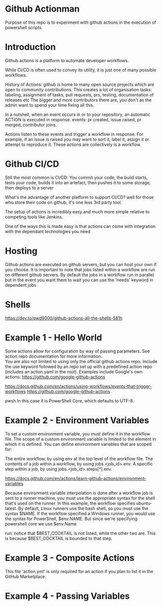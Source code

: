 # Github Actionman

Purpose of this repo is to experiment with github actions in the execution of powershell scripts

# Introduction

Github actions is a platform to automate developer workflows.

While CI/CD is often used to convey its utility, it is just one of many possible workflows.

History of Actions: github is home to many open source projects which are open to community contributions. 
This creates a lot of organisation tasks: labeling, assignment of tasks, pull requests, prs, testing, documentation of releases etc
The bigger and more contributors there are, you don't as the admin want to spend your time fixing all this.

In a nutshell, when an event occurs in or to your repository, an automatic ACTION is executed in response.
events: pr created, issue raised, pr merged, contributor joins.

Actions listen to these events and trigger a workflow in response. For example, if an issue is raised you
may want to sort it, label it, assign it or attempt to reproduce it. These actions are collectively is a workflow.

# Github CI/CD

Still the most common is CI/CD: You commit your code, the build starts, tests your code, builds it into an artefact,
then pushes it to some storage, then deploys to a server

What's the advantage of another platform to support CI/CD? well for those who store their code on github, it's one
less 3rd party tool. 

The setup of actions is incredibly easy and much more simple relative to competing tools like Jenkins. 

One of the ways this is made easy is that actions can come with integration with the dependant technologies you need

# Hosting

Github actions are executed on github servers, but you can host your own if you choose. It is important to note that jobs listed
within a workflow are run on different github servers. By default the jobs in a workflow run in parallel but in the event you
want them to wait you can use the 'needs' keyword in dependent jobs

# Shells
https://dev.to/pwd9000/github-actions-all-the-shells-581h

# Example 1 - Hello World

Some actions allow for configuration by way of passing parameters. See action repo documentation for more information.    
You are also not limited to using only the official github actions repo. Include the use keyword followed by an repo
set up with a predefined action repo (includes an action.yaml in the root). Examples include Google's own actions: https://github.com/google-github-actions


https://docs.github.com/en/actions/using-workflows/events-that-trigger-workflows
https://github.com/google-github-actions

pwsh In this case it is PowerShell Core, which defaults to UTF-8.

# Example 2 - Environment Variables

To set a custom environment variable, you must define it in the workflow file. The scope of a custom environment variable is limited to the element in which it is defined. You can define environment variables that are scoped for:

The entire workflow, by using env at the top level of the workflow file.
The contents of a job within a workflow, by using jobs.<job_id>.env.
A specific step within a job, by using jobs.<job_id>.steps[*].env.

https://docs.github.com/en/actions/learn-github-actions/environment-variables

Because environment variable interpolation is done after a workflow job is sent to a runner machine, you must use the appropriate syntax for the shell that's used on the runner. In this example, the workflow specifies ubuntu-latest. By default, Linux runners use the bash shell, so you must use the syntax $NAME. If the workflow specified a Windows runner, you would use the syntax for PowerShell, $env:NAME.
But since we're specifying powershell core we use $env:Name

run: notice that $BEST_COCKTAIL is not listed, while the other two are. This is because $BEST_COCKTAIL is bounded to that step.

# Example 3 - Composite Actions

This file 'action.yml' is only required for an action if you plan to list it in the GitHub Marketplace.

# Example 4 - Passing Variables